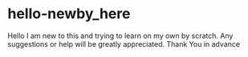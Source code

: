 # hello-newby_here
Hello I am new to this and trying to learn on my own by scratch.  Any suggestions or help will be greatly appreciated.  Thank You in advance
